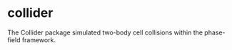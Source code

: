 # collider
The Collider package simulated two-body cell collisions within the phase-field framework.
